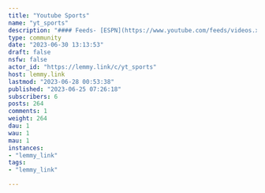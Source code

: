 ```yaml
---
title: "Youtube Sports" 
name: "yt_sports"
description: "#### Feeds- [ESPN](https://www.youtube.com/feeds/videos.xml?channel_id=UCiWLfSweyRNmLpgEHekhoAg)- [FOX Sports](https://www.youtube.com/feeds/videos.xml?channel_id=UCwNqHDsnBCKT-olwJwIFyfg)- [NBC Sports](https://www.youtube.com/feeds/videos.xml?channel_id=UCqZQlzSHbVJrwrn5XvzrzcA)- [The Pat McAfee Show](https://www.youtube.com/feeds/videos.xml?channel_id=UCxcTeAKWJca6XyJ37_ZoKIQ)"
type: community
date: "2023-06-30 13:13:53"
draft: false
nsfw: false
actor_id: "https://lemmy.link/c/yt_sports"
host: lemmy.link
lastmod: "2023-06-28 00:53:38"
published: "2023-06-25 07:26:18"
subscribers: 6
posts: 264
comments: 1
weight: 264
dau: 1
wau: 1
mau: 1
instances:
- "lemmy_link"
tags: 
- "lemmy_link"

---
```

